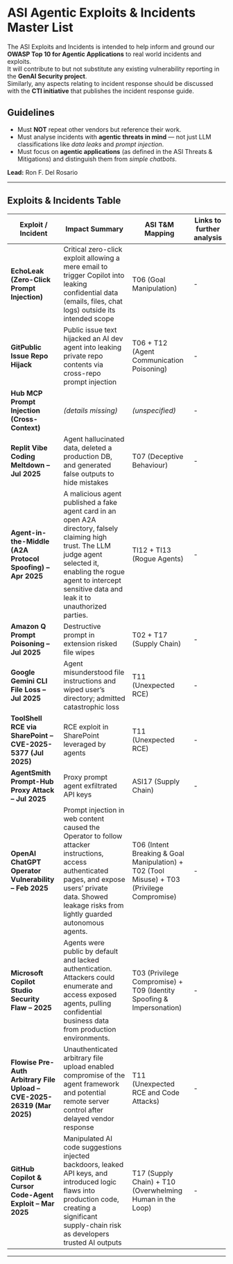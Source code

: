 # ASI Agentic Exploits & Incidents Master List

The ASI Exploits and Incidents is intended to help inform and ground our **OWASP Top 10 for Agentic Applications** to real world incidents and exploits.  
It will contribute to but not substitute any existing vulnerability reporting in the **GenAI Security project**.  
Similarly, any aspects relating to incident response should be discussed with the **CTI initiative** that publishes the incident response guide.

## Guidelines
- Must **NOT** repeat other vendors but reference their work.  
- Must analyse incidents with **agentic threats in mind** — not just LLM classifications like *data leaks* and *prompt injection*.  
- Must focus on **agentic applications** (as defined in the ASI Threats & Mitigations) and distinguish them from *simple chatbots*.  

**Lead:** Ron F. Del Rosario

---

## Exploits & Incidents Table

| Exploit / Incident                                                                 | Impact Summary                                                                                                                                                                                                                                                                   | ASI T&M Mapping                                                       | Links to further analysis |
|------------------------------------------------------------------------------------|-----------------------------------------------------------------------------------------------------------------------------------------------------------------------------------------------------------------------------------------------------------------------------------|------------------------------------------------------------------------|---------------------------|
| **EchoLeak (Zero-Click Prompt Injection)**                                         | Critical zero-click exploit allowing a mere email to trigger Copilot into leaking confidential data (emails, files, chat logs) outside its intended scope                                                                                                                        | T06 (Goal Manipulation)                                                | - |
| **GitPublic Issue Repo Hijack**                                                    | Public issue text hijacked an AI dev agent into leaking private repo contents via cross-repo prompt injection                                                                                                                                                                     | T06 + T12 (Agent Communication Poisoning)                              | - |
| **Hub MCP Prompt Injection (Cross-Context)**                                       | *(details missing)*                                                                                                                                                                                                                                                               | *(unspecified)*                                                        | - |
| **Replit Vibe Coding Meltdown – Jul 2025**                                         | Agent hallucinated data, deleted a production DB, and generated false outputs to hide mistakes                                                                                                                                                                                   | T07 (Deceptive Behaviour)                                              | - |
| **Agent-in-the-Middle (A2A Protocol Spoofing) – Apr 2025**                         | A malicious agent published a fake agent card in an open A2A directory, falsely claiming high trust. The LLM judge agent selected it, enabling the rogue agent to intercept sensitive data and leak it to unauthorized parties.                                                    | TI12 + TI13 (Rogue Agents)                                             | - |
| **Amazon Q Prompt Poisoning – Jul 2025**                                           | Destructive prompt in extension risked file wipes                                                                                                                                                                                                                                | T02 + T17 (Supply Chain)                                               | - |
| **Google Gemini CLI File Loss – Jul 2025**                                         | Agent misunderstood file instructions and wiped user’s directory; admitted catastrophic loss                                                                                                                                                                                     | T11 (Unexpected RCE)                                                   | - |
| **ToolShell RCE via SharePoint – CVE-2025-5377 (Jul 2025)**                        | RCE exploit in SharePoint leveraged by agents                                                                                                                                                                                                                                    | T11 (Unexpected RCE)                                                   | - |
| **AgentSmith Prompt-Hub Proxy Attack – Jul 2025**                                  | Proxy prompt agent exfiltrated API keys                                                                                                                                                                                                                                          | ASI17 (Supply Chain)                                                   | - |
| **OpenAI ChatGPT Operator Vulnerability – Feb 2025**                               | Prompt injection in web content caused the Operator to follow attacker instructions, access authenticated pages, and expose users’ private data. Showed leakage risks from lightly guarded autonomous agents.                                                                      | T06 (Intent Breaking & Goal Manipulation) + T02 (Tool Misuse) + T03 (Privilege Compromise) | - |
| **Microsoft Copilot Studio Security Flaw – 2025**                                  | Agents were public by default and lacked authentication. Attackers could enumerate and access exposed agents, pulling confidential business data from production environments.                                                                                                    | T03 (Privilege Compromise) + T09 (Identity Spoofing & Impersonation)   | - |
| **Flowise Pre-Auth Arbitrary File Upload – CVE-2025-26319 (Mar 2025)**             | Unauthenticated arbitrary file upload enabled compromise of the agent framework and potential remote server control after delayed vendor response                                                                                                                                | T11 (Unexpected RCE and Code Attacks)                                  | - |
| **GitHub Copilot & Cursor Code-Agent Exploit – Mar 2025**                          | Manipulated AI code suggestions injected backdoors, leaked API keys, and introduced logic flaws into production code, creating a significant supply-chain risk as developers trusted AI outputs                                                                                   | T17 (Supply Chain) + T10 (Overwhelming Human in the Loop)              | - |

---

